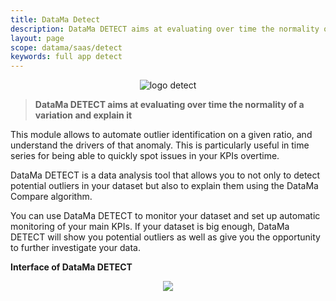 ```yaml
---
title: DataMa Detect
description: DataMa DETECT aims at evaluating over time the normality of a variation.
layout: page
scope: datama/saas/detect
keywords: full app detect
---
```


<center><img src="{{site.url}}/{{site.baseurl}}/core_app/new/images/Detect_icon.jpg" alt="logo detect" /></center>

> **DataMa DETECT aims at evaluating over time the normality of a variation and explain it**


This module allows to automate outlier identification on a given ratio, and understand the drivers of that anomaly. This is particularly useful in time series for being able to quickly spot issues in your KPIs overtime.

DataMa DETECT is a data analysis tool that allows you to not only to detect potential outliers in your dataset but also to explain them using the DataMa Compare algorithm.

You can use DataMa DETECT to monitor your dataset and set up automatic monitoring of your main KPIs. If your dataset is big enough, DataMa DETECT will show you potential outliers as well as give you the opportunity to further investigate your data. 


**Interface of DataMa DETECT** 

<center><img src="{{site.url}}/{{site.baseurl}}/core_app/new/images/interface_detect.jpg "/></center>
